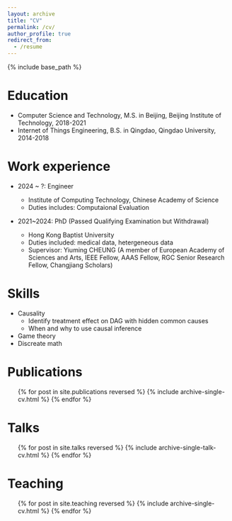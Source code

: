 ```yaml
---
layout: archive
title: "CV"
permalink: /cv/
author_profile: true
redirect_from:
  - /resume
---
```


{% include base_path %}

Education
======
* Computer Science and Technology, M.S. in Beijing, Beijing Institute of Technology, 2018-2021
* Internet of Things Engineering, B.S. in Qingdao, Qingdao University, 2014-2018

Work experience
======
* 2024 ~ ?: Engineer
  * Institute of Computing Technology, Chinese Academy of Science
  * Duties includes: Computaional Evaluation

* 2021~2024: PhD (Passed Qualifying Examination but Withdrawal)
  * Hong Kong Baptist University
  * Duties included: medical data, hetergeneous data
  * Supervisor: Yiuming CHEUNG (A member of European Academy of Sciences and Arts, IEEE Fellow, AAAS Fellow, RGC Senior Research Fellow, Changjiang Scholars)
  
Skills
======
* Causality
  * Identify treatment effect on DAG with hidden common causes
  * When and why to use causal inference
* Game theory
* Discreate math

Publications
======
  <ul>{% for post in site.publications reversed %}
    {% include archive-single-cv.html %}
  {% endfor %}</ul>
  
Talks
======
  <ul>{% for post in site.talks reversed %}
    {% include archive-single-talk-cv.html  %}
  {% endfor %}</ul>
  
Teaching
======
  <ul>{% for post in site.teaching reversed %}
    {% include archive-single-cv.html %}
  {% endfor %}</ul>
  
<!-- Service and leadership
======
* Currently signed in to 43 different slack teams -->
